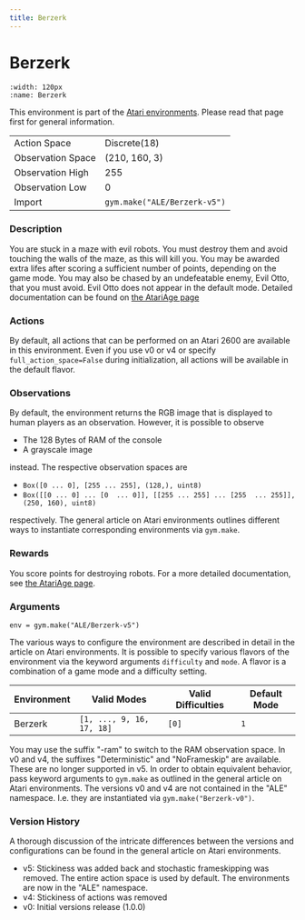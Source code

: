 ```yaml
---
title: Berzerk
---
```

# Berzerk

```{figure} ../../static/videos/atari/berzerk.gif 
:width: 120px
:name: Berzerk
```

This environment is part of the <a href='..'>Atari environments</a>. Please read that page first for general information.

|   |   |
|---|---|
| Action Space | Discrete(18) |
| Observation Space | (210, 160, 3) |
| Observation High | 255 |
| Observation Low | 0 |
| Import | `gym.make("ALE/Berzerk-v5")` | 

### Description
You are stuck in a maze with evil robots. You must destroy them and avoid touching the walls of the maze, as this will
kill you. You may be awarded extra lifes after scoring a sufficient number of points, depending on the game mode.
You may also be chased by an undefeatable enemy, Evil Otto, that you must avoid. Evil Otto does not appear in the default mode.
Detailed documentation can be found on [the AtariAge page](https://atariage.com/manual_html_page.php?SystemID=2600&SoftwareID=866&itemTypeID=HTMLMANUAL)

### Actions
By default, all actions that can be performed on an Atari 2600 are available in this environment.
Even if you use v0 or v4 or specify `full_action_space=False` during initialization, all actions 
will be available in the default flavor.



### Observations
By default, the environment returns the RGB image that is displayed to human players as an observation. However, it is
possible to observe
- The 128 Bytes of RAM of the console
- A grayscale image

instead. The respective observation spaces are
- `Box([0 ... 0], [255 ... 255], (128,), uint8)`
- `Box([[0 ... 0]
 ...
 [0  ... 0]], [[255 ... 255]
 ...
 [255  ... 255]], (250, 160), uint8)
`

respectively. The general article on Atari environments outlines different ways to instantiate corresponding environments
via `gym.make`.

### Rewards
You score points for destroying robots.
For a more detailed documentation, see [the AtariAge page](https://atariage.com/manual_html_page.php?SystemID=2600&SoftwareID=866&itemTypeID=HTMLMANUAL).

### Arguments

```
env = gym.make("ALE/Berzerk-v5")
```

The various ways to configure the environment are described in detail in the article on Atari environments.
It is possible to specify various flavors of the environment via the keyword arguments `difficulty` and `mode`. 
A flavor is a combination of a game mode and a difficulty setting.

|      Environment | Valid Modes                                                                                                                                                                         | Valid Difficulties | Default Mode |
|------------------|-------------------------------------------------------------------------------------------------------------------------------------------------------------------------------------|--------------------|--------------|
|          Berzerk | `[1, ..., 9, 16, 17, 18]`                                                                                                                                           |              `[0]` | `1`          |

You may use the suffix "-ram" to switch to the RAM observation space. In v0 and v4, the suffixes "Deterministic" and "NoFrameskip" 
are available. These are no longer supported in v5. In order to obtain equivalent behavior, pass keyword arguments to `gym.make` as outlined in 
the general article on Atari environments.
The versions v0 and v4 are not contained in the "ALE" namespace. I.e. they are instantiated via `gym.make("Berzerk-v0")`.

### Version History
A thorough discussion of the intricate differences between the versions and configurations can be found in the
general article on Atari environments. 

* v5: Stickiness was added back and stochastic frameskipping was removed. The entire action space is used by default. The environments are now in the "ALE" namespace.
* v4: Stickiness of actions was removed
* v0: Initial versions release (1.0.0)
